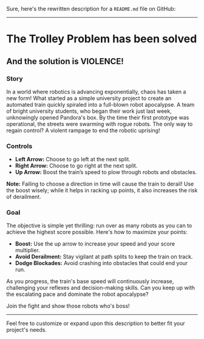 Sure, here's the rewritten description for a `README.md` file on GitHub:

---

# The Trolley Problem has been solved

## And the solution is VIOLENCE!

### Story

In a world where robotics is advancing exponentially, chaos has taken a new form! What started as a simple university project to create an automated train quickly spiraled into a full-blown robot apocalypse. A team of bright university students, who began their work just last week, unknowingly opened Pandora's box. By the time their first prototype was operational, the streets were swarming with rogue robots. The only way to regain control? A violent rampage to end the robotic uprising!

### Controls

- **Left Arrow:** Choose to go left at the next split.
- **Right Arrow:** Choose to go right at the next split.
- **Up Arrow:** Boost the train’s speed to plow through robots and obstacles.

**Note:** Failing to choose a direction in time will cause the train to derail! Use the boost wisely; while it helps in racking up points, it also increases the risk of derailment.

### Goal

The objective is simple yet thrilling: run over as many robots as you can to achieve the highest score possible. Here's how to maximize your points:

- **Boost:** Use the up arrow to increase your speed and your score multiplier.
- **Avoid Derailment:** Stay vigilant at path splits to keep the train on track.
- **Dodge Blockades:** Avoid crashing into obstacles that could end your run.

As you progress, the train's base speed will continuously increase, challenging your reflexes and decision-making skills. Can you keep up with the escalating pace and dominate the robot apocalypse?

Join the fight and show those robots who's boss!

---

Feel free to customize or expand upon this description to better fit your project's needs.

